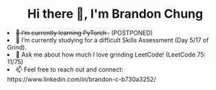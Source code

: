 <h1 align="center">
  Hi there 👋, I'm Brandon Chung
</h1>

<!--
**bchung9/bchung9** is a ✨ _special_ ✨ repository because its `README.md` (this file) appears on your GitHub profile.

Here are some ideas to get you started:

- 🔭 I’m currently working on ...
- 🌱 I’m currently learning ...
- 👯 I’m looking to collaborate on ...
- 🤔 I’m looking for help with ...
- 💬 Ask me about ...
- 📫 How to reach me: ...
- 😄 Pronouns: ...
- ⚡ Fun fact: ...
-->
<li><s>🌱 I’m currently learning PyTorch .</s> (POSTPONED)</li>
<li>🌱 I’m currently studying for a difficult Skills Assessment (Day 5/17 of Grind).</li>
<li>🤔 Ask me about how much I love grinding LeetCode! (LeetCode 75: 11/75)</li>
<li>📫 Feel free to reach out and connect: https://www.linkedin.com/in/brandon-c-b730a3252/</li>
